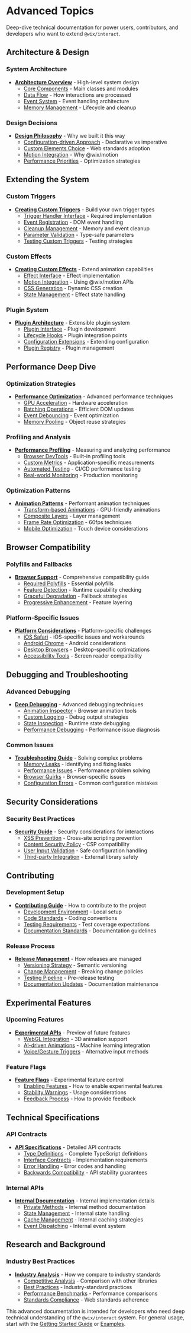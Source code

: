 # Advanced Topics

Deep-dive technical documentation for power users, contributors, and developers who want to extend `@wix/interact`.

## Architecture & Design

### System Architecture
- [**Architecture Overview**](architecture.md) - High-level system design
  - [Core Components](architecture.md#components) - Main classes and modules
  - [Data Flow](architecture.md#data-flow) - How interactions are processed
  - [Event System](architecture.md#events) - Event handling architecture
  - [Memory Management](architecture.md#memory) - Lifecycle and cleanup

### Design Decisions
- [**Design Philosophy**](design-decisions.md) - Why we built it this way
  - [Configuration-driven Approach](design-decisions.md#config-driven) - Declarative vs imperative
  - [Custom Elements Choice](design-decisions.md#custom-elements) - Web standards adoption
  - [Motion Integration](design-decisions.md#motion) - Why @wix/motion
  - [Performance Priorities](design-decisions.md#performance) - Optimization strategies

## Extending the System

### Custom Triggers
- [**Creating Custom Triggers**](custom-triggers.md) - Build your own trigger types
  - [Trigger Handler Interface](custom-triggers.md#interface) - Required implementation
  - [Event Registration](custom-triggers.md#events) - DOM event handling
  - [Cleanup Management](custom-triggers.md#cleanup) - Memory and event cleanup
  - [Parameter Validation](custom-triggers.md#validation) - Type-safe parameters
  - [Testing Custom Triggers](custom-triggers.md#testing) - Testing strategies

### Custom Effects
- [**Creating Custom Effects**](custom-effects.md) - Extend animation capabilities
  - [Effect Interface](custom-effects.md#interface) - Effect implementation
  - [Motion Integration](custom-effects.md#motion) - Using @wix/motion APIs
  - [CSS Generation](custom-effects.md#css) - Dynamic CSS creation
  - [State Management](custom-effects.md#state) - Effect state handling

### Plugin System
- [**Plugin Architecture**](plugins.md) - Extensible plugin system
  - [Plugin Interface](plugins.md#interface) - Plugin development
  - [Lifecycle Hooks](plugins.md#hooks) - Plugin integration points
  - [Configuration Extensions](plugins.md#config) - Extending configuration
  - [Plugin Registry](plugins.md#registry) - Plugin management

## Performance Deep Dive

### Optimization Strategies
- [**Performance Optimization**](performance-optimization.md) - Advanced performance techniques
  - [GPU Acceleration](performance-optimization.md#gpu) - Hardware acceleration
  - [Batching Operations](performance-optimization.md#batching) - Efficient DOM updates
  - [Event Debouncing](performance-optimization.md#debouncing) - Event optimization
  - [Memory Pooling](performance-optimization.md#pooling) - Object reuse strategies

### Profiling and Analysis
- [**Performance Profiling**](performance-profiling.md) - Measuring and analyzing performance
  - [Browser DevTools](performance-profiling.md#devtools) - Built-in profiling tools
  - [Custom Metrics](performance-profiling.md#metrics) - Application-specific measurements
  - [Automated Testing](performance-profiling.md#automation) - CI/CD performance testing
  - [Real-world Monitoring](performance-profiling.md#monitoring) - Production monitoring

### Optimization Patterns
- [**Animation Patterns**](optimization-patterns.md) - Performant animation techniques
  - [Transform-based Animations](optimization-patterns.md#transforms) - GPU-friendly animations
  - [Composite Layers](optimization-patterns.md#compositing) - Layer management
  - [Frame Rate Optimization](optimization-patterns.md#framerate) - 60fps techniques
  - [Mobile Optimization](optimization-patterns.md#mobile) - Touch device considerations

## Browser Compatibility

### Polyfills and Fallbacks
- [**Browser Support**](browser-support.md) - Comprehensive compatibility guide
  - [Required Polyfills](browser-support.md#polyfills) - Essential polyfills
  - [Feature Detection](browser-support.md#detection) - Runtime capability checking
  - [Graceful Degradation](browser-support.md#degradation) - Fallback strategies
  - [Progressive Enhancement](browser-support.md#enhancement) - Feature layering

### Platform-Specific Issues
- [**Platform Considerations**](platform-issues.md) - Platform-specific challenges
  - [iOS Safari](platform-issues.md#ios) - iOS-specific issues and workarounds
  - [Android Chrome](platform-issues.md#android) - Android considerations
  - [Desktop Browsers](platform-issues.md#desktop) - Desktop-specific optimizations
  - [Accessibility Tools](platform-issues.md#accessibility) - Screen reader compatibility

## Debugging and Troubleshooting

### Advanced Debugging
- [**Deep Debugging**](debugging.md) - Advanced debugging techniques
  - [Animation Inspector](debugging.md#inspector) - Browser animation tools
  - [Custom Logging](debugging.md#logging) - Debug output strategies
  - [State Inspection](debugging.md#state) - Runtime state debugging
  - [Performance Debugging](debugging.md#performance) - Performance issue diagnosis

### Common Issues
- [**Troubleshooting Guide**](troubleshooting.md) - Solving complex problems
  - [Memory Leaks](troubleshooting.md#memory-leaks) - Identifying and fixing leaks
  - [Performance Issues](troubleshooting.md#performance) - Performance problem solving
  - [Browser Quirks](troubleshooting.md#quirks) - Browser-specific issues
  - [Configuration Errors](troubleshooting.md#config) - Common configuration mistakes

## Security Considerations

### Security Best Practices
- [**Security Guide**](security.md) - Security considerations for interactions
  - [XSS Prevention](security.md#xss) - Cross-site scripting prevention
  - [Content Security Policy](security.md#csp) - CSP compatibility
  - [User Input Validation](security.md#validation) - Safe configuration handling
  - [Third-party Integration](security.md#third-party) - External library safety

## Contributing

### Development Setup
- [**Contributing Guide**](contributing.md) - How to contribute to the project
  - [Development Environment](contributing.md#environment) - Local setup
  - [Code Standards](contributing.md#standards) - Coding conventions
  - [Testing Requirements](contributing.md#testing) - Test coverage expectations
  - [Documentation Standards](contributing.md#docs) - Documentation guidelines

### Release Process
- [**Release Management**](release-process.md) - How releases are managed
  - [Versioning Strategy](release-process.md#versioning) - Semantic versioning
  - [Change Management](release-process.md#changes) - Breaking change policies
  - [Testing Pipeline](release-process.md#testing) - Pre-release testing
  - [Documentation Updates](release-process.md#docs) - Documentation maintenance

## Experimental Features

### Upcoming Features
- [**Experimental APIs**](experimental.md) - Preview of future features
  - [WebGL Integration](experimental.md#webgl) - 3D animation support
  - [AI-driven Animations](experimental.md#ai) - Machine learning integration
  - [Voice/Gesture Triggers](experimental.md#voice-gesture) - Alternative input methods

### Feature Flags
- [**Feature Flags**](feature-flags.md) - Experimental feature control
  - [Enabling Features](feature-flags.md#enabling) - How to enable experimental features
  - [Stability Warnings](feature-flags.md#stability) - Usage considerations
  - [Feedback Process](feature-flags.md#feedback) - How to provide feedback

## Technical Specifications

### API Contracts
- [**API Specifications**](api-specs.md) - Detailed API contracts
  - [Type Definitions](api-specs.md#types) - Complete TypeScript definitions
  - [Interface Contracts](api-specs.md#contracts) - Implementation requirements
  - [Error Handling](api-specs.md#errors) - Error codes and handling
  - [Backwards Compatibility](api-specs.md#compatibility) - API stability guarantees

### Internal APIs
- [**Internal Documentation**](internal-apis.md) - Internal implementation details
  - [Private Methods](internal-apis.md#private) - Internal method documentation
  - [State Management](internal-apis.md#state) - Internal state handling
  - [Cache Management](internal-apis.md#cache) - Internal caching strategies
  - [Event Dispatching](internal-apis.md#events) - Internal event system

## Research and Background

### Industry Best Practices
- [**Industry Analysis**](industry.md) - How we compare to industry standards
  - [Competitive Analysis](industry.md#competition) - Comparison with other libraries
  - [Best Practices](industry.md#practices) - Industry-standard practices
  - [Performance Benchmarks](industry.md#benchmarks) - Performance comparisons
  - [Standards Compliance](industry.md#compliance) - Web standards adherence

This advanced documentation is intended for developers who need deep technical understanding of the `@wix/interact` system. For general usage, start with the [Getting Started Guide](../guides/getting-started.md) or [Examples](../examples/README.md).